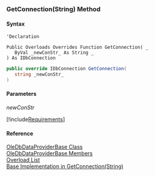 ﻿### GetConnection(String) Method

#### Syntax

```vbnet
'Declaration

Public Overloads Overrides Function GetConnection( _
   ByVal _newConStr_ As String _
) As IDbConnection
```

```csharp
public override IDbConnection GetConnection( 
   string _newConStr_
)
```

#### Parameters

_newConStr_

[!include[Requirements](../partials/requirements.md)]

#### Reference

[OleDbDataProviderBase Class](FChoice.Common~FChoice.Common.Data.OleDbDataProviderBase.md)  
[OleDbDataProviderBase Members](FChoice.Common~FChoice.Common.Data.OleDbDataProviderBase_members.md)  
[Overload List](FChoice.Common~FChoice.Common.Data.OleDbDataProviderBase~GetConnection.md)  
[Base Implementation in GetConnection(String)](FChoice.Common~FChoice.Common.Data.DbProvider~GetConnection(String).md)